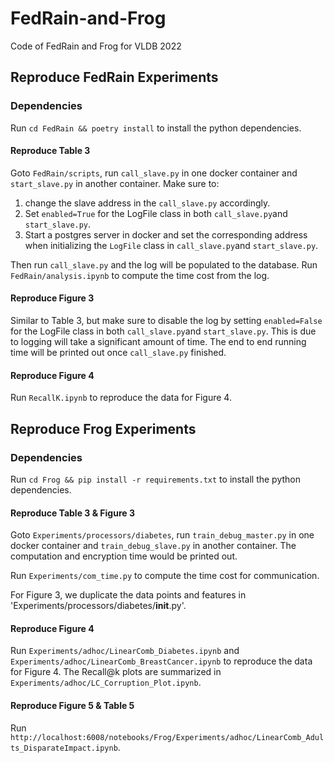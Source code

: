 # FedRain-and-Frog
Code of FedRain and Frog for VLDB 2022

## Reproduce FedRain Experiments

### Dependencies

Run `cd FedRain && poetry install` to install the python dependencies.

#### Reproduce Table 3

Goto `FedRain/scripts`, run `call_slave.py` in one docker container and `start_slave.py` in another 
container. Make sure to: 
1. change the slave address in the `call_slave.py` accordingly.
2. Set `enabled=True` for the LogFile class in both `call_slave.py`and `start_slave.py`.
3. Start a postgres server in docker and set the corresponding address when initializing the `LogFile` class in `call_slave.py`and `start_slave.py`.

Then run `call_slave.py` and the log will be populated to the database.
Run `FedRain/analysis.ipynb` to compute the time cost from the log.

#### Reproduce Figure 3

Similar to Table 3, but make sure to disable the log by setting `enabled=False` for the LogFile class in both `call_slave.py`and `start_slave.py`. This is due to logging will take a significant amount of time.
The end to end running time will be printed out once `call_slave.py` finished.


#### Reproduce Figure 4

Run `RecallK.ipynb` to reproduce the data for Figure 4.

## Reproduce Frog Experiments


### Dependencies

Run `cd Frog && pip install -r requirements.txt` to install the python dependencies.

#### Reproduce Table 3 & Figure 3

Goto `Experiments/processors/diabetes`, run `train_debug_master.py` in one docker container and `train_debug_slave.py` in another 
container. The computation and encryption time would be printed out.

Run `Experiments/com_time.py` to compute the time cost for communication.

For Figure 3, we duplicate the data points and features in 'Experiments/processors/diabetes/__init__.py'.


#### Reproduce Figure 4

Run `Experiments/adhoc/LinearComb_Diabetes.ipynb` and `Experiments/adhoc/LinearComb_BreastCancer.ipynb` to reproduce the data for Figure 4. The Recall@k plots are summarized in `Experiments/adhoc/LC_Corruption_Plot.ipynb`.

#### Reproduce Figure 5 & Table 5
Run `http://localhost:6008/notebooks/Frog/Experiments/adhoc/LinearComb_Adults_DisparateImpact.ipynb`.

